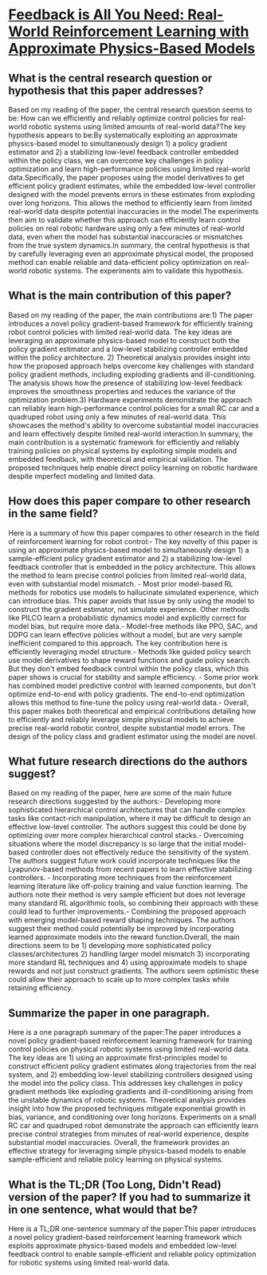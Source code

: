 # [Feedback is All You Need: Real-World Reinforcement Learning with   Approximate Physics-Based Models](https://arxiv.org/abs/2307.08168)

## What is the central research question or hypothesis that this paper addresses?

Based on my reading of the paper, the central research question seems to be: How can we efficiently and reliably optimize control policies for real-world robotic systems using limited amounts of real-world data?The key hypothesis appears to be:By systematically exploiting an approximate physics-based model to simultaneously design 1) a policy gradient estimator and 2) a stabilizing low-level feedback controller embedded within the policy class, we can overcome key challenges in policy optimization and learn high-performance policies using limited real-world data.Specifically, the paper proposes using the model derivatives to get efficient policy gradient estimates, while the embedded low-level controller designed with the model prevents errors in these estimates from exploding over long horizons. This allows the method to efficiently learn from limited real-world data despite potential inaccuracies in the model.The experiments then aim to validate whether this approach can efficiently learn control policies on real robotic hardware using only a few minutes of real-world data, even when the model has substantial inaccuracies or mismatches from the true system dynamics.In summary, the central hypothesis is that by carefully leveraging even an approximate physical model, the proposed method can enable reliable and data-efficient policy optimization on real-world robotic systems. The experiments aim to validate this hypothesis.


## What is the main contribution of this paper?

Based on my reading of the paper, the main contributions are:1) The paper introduces a novel policy gradient-based framework for efficiently training robot control policies with limited real-world data. The key ideas are leveraging an approximate physics-based model to construct both the policy gradient estimator and a low-level stabilizing controller embedded within the policy architecture. 2) Theoretical analysis provides insight into how the proposed approach helps overcome key challenges with standard policy gradient methods, including exploding gradients and ill-conditioning. The analysis shows how the presence of stabilizing low-level feedback improves the smoothness properties and reduces the variance of the optimization problem.3) Hardware experiments demonstrate the approach can reliably learn high-performance control policies for a small RC car and a quadruped robot using only a few minutes of real-world data. This showcases the method's ability to overcome substantial model inaccuracies and learn effectively despite limited real-world interaction.In summary, the main contribution is a systematic framework for efficiently and reliably training policies on physical systems by exploiting simple models and embedded feedback, with theoretical and empirical validation. The proposed techniques help enable direct policy learning on robotic hardware despite imperfect modeling and limited data.


## How does this paper compare to other research in the same field?

Here is a summary of how this paper compares to other research in the field of reinforcement learning for robot control:- The key novelty of this paper is using an approximate physics-based model to simultaneously design 1) a sample-efficient policy gradient estimator and 2) a stabilizing low-level feedback controller that is embedded in the policy architecture. This allows the method to learn precise control policies from limited real-world data, even with substantial model mismatch. - Most prior model-based RL methods for robotics use models to hallucinate simulated experience, which can introduce bias. This paper avoids that issue by only using the model to construct the gradient estimator, not simulate experience. Other methods like PILCO learn a probabilistic dynamics model and explicitly correct for model bias, but require more data.- Model-free methods like PPO, SAC, and DDPG can learn effective policies without a model, but are very sample inefficient compared to this approach. The key contribution here is efficiently leveraging model structure.- Methods like guided policy search use model derivatives to shape reward functions and guide policy search. But they don't embed feedback control within the policy class, which this paper shows is crucial for stability and sample efficiency. - Some prior work has combined model predictive control with learned components, but don't optimize end-to-end with policy gradients. The end-to-end optimization allows this method to fine-tune the policy using real-world data.- Overall, this paper makes both theoretical and empirical contributions detailing how to efficiently and reliably leverage simple physical models to achieve precise real-world robotic control, despite substantial model errors. The design of the policy class and gradient estimator using the model are novel.


## What future research directions do the authors suggest?

Based on my reading of the paper, here are some of the main future research directions suggested by the authors:- Developing more sophisticated hierarchical control architectures that can handle complex tasks like contact-rich manipulation, where it may be difficult to design an effective low-level controller. The authors suggest this could be done by optimizing over more complex hierarchical control stacks.- Overcoming situations where the model discrepancy is so large that the initial model-based controller does not effectively reduce the sensitivity of the system. The authors suggest future work could incorporate techniques like the Lyapunov-based methods from recent papers to learn effective stabilizing controllers. - Incorporating more techniques from the reinforcement learning literature like off-policy training and value function learning. The authors note their method is very sample efficient but does not leverage many standard RL algorithmic tools, so combining their approach with these could lead to further improvements.- Combining the proposed approach with emerging model-based reward shaping techniques. The authors suggest their method could potentially be improved by incorporating learned approximate models into the reward function.Overall, the main directions seem to be 1) developing more sophisticated policy classes/architectures 2) handling larger model mismatch 3) incorporating more standard RL techniques and 4) using approximate models to shape rewards and not just construct gradients. The authors seem optimistic these could allow their approach to scale up to more complex tasks while retaining efficiency.


## Summarize the paper in one paragraph.

Here is a one paragraph summary of the paper:The paper introduces a novel policy gradient-based reinforcement learning framework for training control policies on physical robotic systems using limited real-world data. The key ideas are 1) using an approximate first-principles model to construct efficient policy gradient estimates along trajectories from the real system, and 2) embedding low-level stabilizing controllers designed using the model into the policy class. This addresses key challenges in policy gradient methods like exploding gradients and ill-conditioning arising from the unstable dynamics of robotic systems. Theoretical analysis provides insight into how the proposed techniques mitigate exponential growth in bias, variance, and conditioning over long horizons. Experiments on a small RC car and quadruped robot demonstrate the approach can efficiently learn precise control strategies from minutes of real-world experience, despite substantial model inaccuracies. Overall, the framework provides an effective strategy for leveraging simple physics-based models to enable sample-efficient and reliable policy learning on physical systems.


## What is the TL;DR (Too Long, Didn't Read) version of the paper? If you had to summarize it in one sentence, what would that be?

Here is a TL;DR one-sentence summary of the paper:This paper introduces a novel policy gradient-based reinforcement learning framework which exploits approximate physics-based models and embedded low-level feedback control to enable sample-efficient and reliable policy optimization for robotic systems using limited real-world data.
